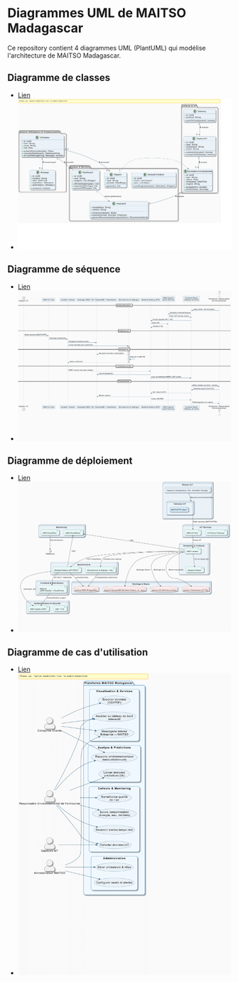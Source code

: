 # Diagrammes UML de MAITSO Madagascar

Ce repository contient 4 diagrammes UML (PlantUML) qui modélise l'architecture de MAITSO Madagascar.

## Diagramme de classes

* [Lien](https://www.plantuml.com/plantuml/svg/ZLNlRYCr4F--Js452VQ4hjnLIA0LL9TBBrKb2YLDZmy8dIRhoSQgrxCtjXC2kkT1F4TVZFMkirg7vjJaGpp_VxyPU_B6Ec3dQorc6gn5--5cUhsy--N3L6x1b2YphyIFxKVSkRr6KMbQWUuqcNrGfW66MgoWVAYOl94pqiJYY_aqV4SUPKWk_iw4U7li-suwFvz_7op44ZbgNx_zTlxTUQkTCjCkLNuQ9RORaBHJfXAEFOuCNOcIs22ByrSZmmQCtB5o3erOWxQO7IZUjj2WGjlJQtf9JAxGEaL6t3kbbGM7dgtuKioehhrH9GJZ972BB4T-dLQ8hvKinFtzzMKl6QgBjf_SekuLM8FIgOf9Oo4MfB6NmRiD6gVM2Zal6MKGGDiNXLZI0vhUgoHZlNR8bs0tAmAMUUim2EyLxc95iwKzyWrQ2nNcjQqA4OKsO4Ma4KBEJzb0AvgFAGs57HgVSf3WC5Htk5Grni9_DYXLw4qnRbGC29qsu40n9kO4T7w4iCKup6f6McFfi9tFDIt7Kvb14pArsgSPk7s3ANnD9NG059dKOXquxr9T6Ilp9Hc3Q0FA_fY0d_ehSBY3VNwYpp7edTag3gSQZGEDpmMz1TtrTgu9N7HIDLe7TNCy2s9LANEK00rZfQpZjD6TRQrqf-z_xS3mzpzI2f7YqvWR9aSbwRHiu-rcIJDDNkPXckW-C-Mf0RstOSXto5jLeXrFEbglfuVwDKdKFqDzt2fa-x_Hed4CoY3d4XpO3iPDY3-0HwaOSzdnFl1lVMw3eNIAOgigDCZ82oofhi5822QRDuDR6zCRCHgFcpYyscSkaPsI5JfRY9-KTJ_yraaNlGdMQrLkaAyOcetwwFlRkIKbXqT9x91dT-zp1jFjWBdIc52vlPodnWJj0fgGuxdNj45M9EDsM8IiIQtygHfX3bxZdBZk6dPg4ta-D64Mph477xtwAwf_ROzHQxtQgbkcYj66ov1xY-bc2hEDziCzZ7yN2zJzL3in6yM8oUk9UFbIJ5wTdPd9i3aB4PQ0mcyO7_yXvSJ5wQ3H-0jnMEjfGFGSnHo6K0Y9uTA5W6oq-98AfnPD8HecwJjuyI4V1Ouo5YBklL3gHC81PaWpUfs5WFuSGWUsmUVix2Bnynrf57d3Z__6zsDVP97k47AYVfQzGIDzhRF_0000)
* ![Diagramme de classes](images/d_classe/d_classe-1.png)

## Diagramme de séquence

* [Lien](https://www.plantuml.com/plantuml/svg/TPFhRkD45CU_prCS5GbImH9jGSiA2RHkBalPb8ROQh-iL4tiKsUszeoPIxOLGk8rU8E6r_2Ry2ISiMVJSI2j5DcUt_zSpldF6sEvjgwk8CNV7CeSRo-JYoozkasStR0lu0VwWzG-LjWzCdClPCCrhs7Dy_jIAoUBYQgKXi_cYV-F21D2mkyC8D5QVGpao_Dlvz-TqSU5kCE5a7YkT87wwEbXfbaoFvk_9c99nOjSD5pQ_myH0qUZdAk7WVfizlhLv6KuE5HDNv7Egz8DBzH78KkmsY7xWp6KLjX7E9dmngBJSA6o4-26HYkDqgnvhWLEaflKdyD4QVIGV_7FGsh1wtN1OGplX4GZJ4Vs7uTWQbL-pqk4qMgQ4fz-Gp_JHybhDJsdnqpKQAn6NfzsCOZNX0-3N8fSAuDwAtA4YmH6qmzSbgfJqFiGzeD1MS0lgi2lFnWO9SkBdWmd_-rteaefh7elHzvSaFQPUb4u6uhcMadhawoGvvPq6LzNo1qK26lQM2_zH35Yb8QJcQH66oqCmfYKfb7IUDrxEPDRGR346gNbLQT-fXaZg_lA_1xlHCwjK1B8yr705p_kqy7ti52ba332celgAwYLzOKrt1WyPNkC9A4vKgpeIhH_MuJYdp__uWUvs2VknJ1DfcYUyFDD1YEUvsZChVLVXZd2r0cdBfL0q26L0TeCVEdrB433cgxRdQOQq1Dn2L78Qrw9ef_7rJi_9v9N5UOMlM_zZ7gF-y31oAHQkdKbg5MQUBj3iiZbhras_YdBbgSiK2G8VlPzQYvDZHRQtRPzwhV4mYbnmRDTXnfBOQoEWg-reruZd0mSPX5HZN8Q6jtk2f7xTlgTIruz6lGAweJJmPPR_yheoo3ngjtbhccVuiIvty63TKW3CQHupltWQGfKgw9zgX0k5zrntF8AxM551SOL-FfeBi9squ3F_JAfoj3dSF7BgpI3CMu9f67l2xHUxfzEe_r7JIreZqxZc9TKHTbjEG9Z8pRER60hEDpWEbL4sF5gHZb7tflRtaRjxhGh-beOHwun-riKcJMwT1GrkQCBi46mmyjDbkKLQelc-0MSOiqbyVZGA6rXD4clnylf_DZDU3lpymairNna86_RdUnsh7dZsMTgc7rEPGlK4B96IGzRpDfTHMROS5tsUopSFZXxGn9NL-nV)
* ![Diagramme de séquence](images/d_sequence/d_sequence-1.png)

## Diagramme de déploiement

* [Lien](https://www.plantuml.com/plantuml/svg/TPHTSjis4CUVorFik3EjFBNhHcqIDzDsGejMebIA7PDJltGc0v5h6J49QF1XH-tu9MyvYiwXc_GaNO22I4go_I1YzxUx_mMmUAqDKyPM9IGuB-MYGc4-Jk9HbbvyZ8jx9d8iek_XT_g3r2nAz9-HlkDYpXIhOChokvcILXG3MKe5tmvZzzyYX2mG_eq0phRHytZO7vuwZrG5ghNrsTalmvVzwB6LWYJo6vQR_McI5vJewJIjF0KpRChq4tA6oNboFjZEysk_VzP_rf6Josek1GhpH5kdmzFXynqzprx6BvvtykXRLiW7BcPWbCMMmsVBfHAeeFzJ50vW93COimMg-X3ynXvShPOQcNNE0s3Q_Rv7yo3LdLTNGmCsDsYLXbw6rNorLCnOXKSmkFZlovSZU6ihNd2pMXx1wYiLdN4yzCbI55eglSdpXXbyO8jDiR1sbQ0vfeF9XomxUPjbbp0eEGhZOMUibqG_He-XBsAaBTgTXNAkuHJLFSzHX-R2kgxPEek3-3fr00oama2xxstECGcw945_e6lhskX5RgIaHY6ht5bz1mFAPKrTOsDV6_VB6hDgMZ0VK7_kG1NxHmhuamlKtFSQlhTboFoEpP1Kd36DDKb6HRRah2xUNFEGzYf9eNSfjPafJ3-CwxCbutuwunLgtnRqt5vbgGzesVV7fJz3Bv52h9QeOQgiGUq3oH5ziqCd2y4gIPgRc1kUtt9K-WZmyojufwMeumFQtGetToWAsebHxB6rOHJlda5WtrFaZvze3EBB4LoTfzbXEt8xQi9p9NLztwW8AVt4n4p23p1Pxs5j6CLTPR4rjvI0Kp_CS2b8OhfQvbQv4VDnZaZHMnRxRyn0pWGt4dhlhckHmR9pc-C92Sh6gOTeHPzTEKCbXQbtAk7QA3wrJfNdWyzjpAwGAwHffltwM_ISfhYQb_ncGUNynFhOmqwQRk69T88L3OU7ckN-bdtIQsRoMuytottm6yjKaLZZPxTPrGB2mtA5fJy0xPVH-ZM3u-C_mkJ3AvYWjWereBZdr8R0Yegm4dKK6EB3MqByfPsM7A48jxQtUUpImoXWBgIUT8eulwUCsgM8QfjpX_ac_x2qdway6Apc6XHbBLiWZGynOV3zOBMzOJZQJ1Ya5jUUQY9NIyLH-ueajoonmuPneMOlqWnMo_lLijwN3XPkFt6R6PvBgu09LYuqHb4W7EvV8TeCeN3chg7F1tDgj-2vFwKer6teCUR6AZnPVSqLTryT9bmx0iD0mmbSupIL19d8-mCS9ehOxVdiZUMCYyEGUml_YpQhOMaUewYvc_3RyN5pqfH7RplNIODtSrLz5RhA7YTlyqISn2KgWpgANbEWhSheVm00)
* ![Diagramme de déploiement](images/d_deploiement/d_deploiement-1.png)

## Diagramme de cas d'utilisation

* [Lien](https://www.plantuml.com/plantuml/svg/TLHHZjj63FtNAOWjaAH0WYIBeirFYoZEkZ1GeujrcYy31LUYvK5679KSsRie5kXNJz2Vtg3-xmryavoaex77ArcfRK3M8_dq-8RKM_KelgrjzXI-3nzO-7jBKErtlDy9sWXc-ibmWu8rt6BngHBNSZbnrWbyDSsxRoy32-_am89RKbTJBwXhBDtMS0LUsduWKXPEc0GkN_K2Q-HoAyPxObYXrNvH4yHWHV1x1l1k9EpLzCrqsaMSb2H7zFBgpRUJrzb3ZwLLAb3_X-KgdrvEtvopl7xtpVIxou3c8cux00DrPcdbmJiGKwqzb4QeyCPnbZpE2q-jA3HYk30DjdS7cwDrS775NYZ4b61Y3R6d2q25HpWbtf0sZXLlBONeneXZfZeKe8MIm3wbKqbawF93NYhFozgmKI_OoO5vFlkm-3acnaXAcs1pa3jp7sBq29pQMToht_zJqw69T2WNrpRmhfpKTAI6EPPOeHOe5z7jyEkiGQvio0yssd17y0JcZertOhWw9CBfa4vP0gNZCAFqgEkNoQ_7wB1aqPgD41IErTKrTaUnv6TXmaagGy-1i7qEvNvNhCdhrubg6gZSzfn9DcIiHIu8VclH6h_VBRdp-lCVVwEHL9mR6LRUK44RPmJGadXIy5Gt2X8QiAUYBXJA7hAXCJcZlTVEb-kGNveuJ3fovgTEbG0UidN9JShUaCApMNvgRPQVYSEcSU8LQ314xTsImnzjoUfBPEwkYUA66lT5iH-DThvej3b8Nf1iJ45ZkNbH17cTu1PyDyBXMXBSEYcNRDYJO92-IWzyZxg-TIZbaENgBkZeJqCusSdYuylhzzDJkuUSOTsSLB4YCGJnMKnBxktTvp__wkz389bhDUwslqB6yQZ77_Sx8O7Mc-X8tA8d8Fj_BPsSZ1JdCyuhKxLTgL9hh0BvD3YfBEOS93qylbXKNM6Y5er8TjnLUF7YX_v-PBrUGsXey2YM71m7RkZBWMXNTdpVd3ry2AT5EqTp8oF8aeogP_aGIPeIEculYuudFDuCe6Jj2Klzl2Kkszh-1m00)
* ![Diagramme de cas d'utilisation](images/d_cas_d_utilisation/d_cas_d_utilisation-1.png)
